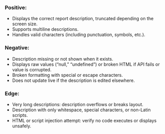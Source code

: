 ### Positive:
* Displays the correct report description, truncated depending on the screen size.
* Supports multiline descriptions.
* Handles valid characters (including punctuation, symbols, etc.).

### Negative:
* Description missing or not shown when it exists.
* Displays raw values (“null,” “undefined”) or broken HTML if API fails or value is corrupted.
* Broken formatting with special or escape characters.
* Does not update live if the description is edited elsewhere.

### Edge:
* Very long descriptions: description overflows or breaks layout.
* Description with only whitespace, special characters, or non-Latin scripts.
* HTML or script injection attempt: verify no code executes or displays unsafely.